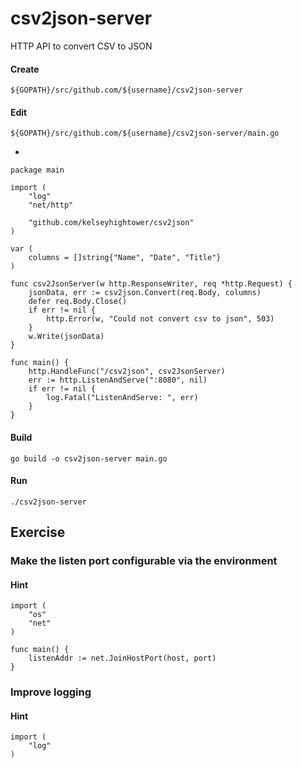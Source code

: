 # csv2json-server

HTTP API to convert CSV to JSON

#### Create

    ${GOPATH}/src/github.com/${username}/csv2json-server

#### Edit

    ${GOPATH}/src/github.com/${username}/csv2json-server/main.go

-

	package main

	import (
		"log"
		"net/http"

		"github.com/kelseyhightower/csv2json"
	)

	var (
		columns = []string{"Name", "Date", "Title"}
	)

	func csv2JsonServer(w http.ResponseWriter, req *http.Request) {
		jsonData, err := csv2json.Convert(req.Body, columns)
		defer req.Body.Close()
		if err != nil {
			http.Error(w, "Could not convert csv to json", 503)
		}
		w.Write(jsonData)
	}

	func main() {
		http.HandleFunc("/csv2json", csv2JsonServer)
		err := http.ListenAndServe(":8080", nil)
		if err != nil {
			log.Fatal("ListenAndServe: ", err)
		}
	}

#### Build

    go build -o csv2json-server main.go

#### Run

    ./csv2json-server

## Exercise

### Make the listen port configurable via the environment

#### Hint

    import (
        "os"
        "net"
    )

    func main() {
        listenAddr := net.JoinHostPort(host, port)
    }

### Improve logging

#### Hint

    import (
        "log"
    )

